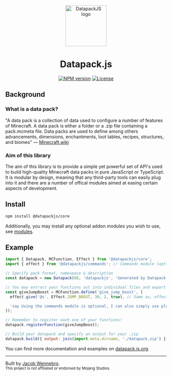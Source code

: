 <div align="center">
  <a href="https://datapack.js.org">
    <img alt="DatapackJS logo" src="https://datapack.js.org/static/logo.svg" height="128">
  </a>
  <br/>
  <h1>Datapack.js</h1>
  <a href="https://www.npmjs.com/package/@datapackjs/core"><img alt="NPM version" src="https://img.shields.io/npm/v/@datapackjs/core.svg?style=for-the-badge&labelColor=2e2e2e"></a>
  <a href="https://github.com/JacobWennebro/datapackjs/blob/main/LICENSE"><img alt="License" src="https://img.shields.io/npm/l/@datapackjs/core.svg?style=for-the-badge&labelColor=2e2e2e"></a>

</div>

## Background

### What is a data pack?

"A data pack is a collection of data used to configure a number of features of Minecraft. A data pack is either a folder or a .zip file containing a pack.mcmeta file. Data packs are used to define among others advancements, dimensions, enchantments, loot tables, recipes, structures, and biomes" &mdash; [Minecraft.wiki](https://minecraft.wiki/w/Data_pack)

### Aim of this library

The aim of this library is to provide a simple yet powerful set of API's used to build high-quality Minecraft data packs in pure JavaScript or TypeScript. It is modular by design, meaning that any third-party tools can easily plug into it and there are a number of offical modules aimed at easing certain aspects of development.

## Install

```sh
npm install @datapackjs/core
```

Additionally, you may install any optional addon modules you wish to use, see [modules](https://datapack.js.org/modules).

## Example

```js
import { Datapack, MCFunction, Effect } from '@datapackjs/core';
import { effect } from '@datapackjs/commands'; // Commands module (optional)

// Specify pack format, namespace & description
const datapack = new Datapack(88, 'datapackjs', 'Generated by Datapack.js');

// You may extract your functions out into individual files and export them, very handy!
const giveJumpBoost = MCFunction.define('give_jump_boost', [
  effect.give('@s', Effect.JUMP_BOOST, 30, 2, true), // Same as, effect give @s minecraft:jump_boost 30 2 true

  'say Using the commands module is optional, I can also simply use plain strings!',
]);

// Remember to register each one of your functions!
datapack.registerFunction(giveJumpBoost);

// Build your datapack and specify an output for your .zip
datapack.build({ output: join(import.meta.dirname, './datapack.zip') });
```

You can find more documentation and examples on [datapack.js.org](https://datapack.js.org).

<hr>

Built by [Jacob Wennebro](https://www.github.com/jacobwennebro).<br/>
<sub>This project is not affiliated or endorsed by Mojang Studios.</sub>
